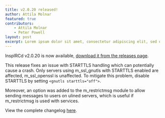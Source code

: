 ```yaml
---
title: v2.0.20 released!
author: Attila Molnar
featured: true
contributors: 
    - Attila Molnar
    - Peter Powell 
layout: post
excerpt: Lorem ipsum dolor sit amet, consectetur adipiscing elit, sed do eiusmod tempor incididunt ut labore et dolore magna aliqua. Ut enim ad minim veniam, quis nostrud exercitation ullamco laboris nisi ut aliquip ex ea commodo consequat. Duis aute irure dolor in reprehenderit in voluptate velit esse cillum dolore eu fugiat nulla pariatur. Excepteur sint occaecat cupidatat non proident, sunt in culpa qui officia deserunt mollit anim id est laborum.
---
```


InspIRCd v2.0.20 is now available, [download it from the releases page](https://github.com/inspircd/inspircd/releases).

This release fixes an issue with STARTTLS handling which can potentially cause a crash. Only servers using m_ssl_gnutls with STARTTLS enabled are affected, m_ssl_openssl is unaffected. To mitigate this problem, disable STARTTLS by setting `<gnutls starttls="off">`.

Moreover, an option was added to the m_restrictmsg module to allow sending messages to users on ulined servers, which is useful if m_restrictmsg is used with services.

View the complete changelog [here](https://github.com/inspircd/inspircd/compare/v2.0.19...v2.0.20).
